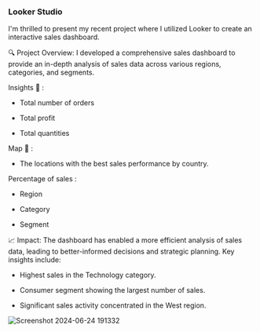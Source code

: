 ### Looker Studio
I'm thrilled to present my recent project where I utilized Looker to create an interactive sales dashboard.

🔍 Project Overview: I developed a comprehensive sales dashboard to provide an in-depth analysis of sales data across various regions, categories, and segments.

Insights 🔻 :

- Total number of orders

- Total profit 

- Total quantities 


Map 🔻 : 

- The locations with the best sales performance by country.

Percentage of sales :

- Region

- Category

- Segment


📈 Impact: The dashboard has enabled a more efficient analysis of sales data, leading to better-informed decisions and strategic planning. Key insights include:

- Highest sales in the Technology category.

- Consumer segment showing the largest number of sales.

- Significant sales activity concentrated in the West region.




![Screenshot 2024-06-24 191332](https://github.com/Garen4/Sales_Dashboard/assets/102977120/1af975b0-a40d-42c6-a726-36d7c50b8256)

